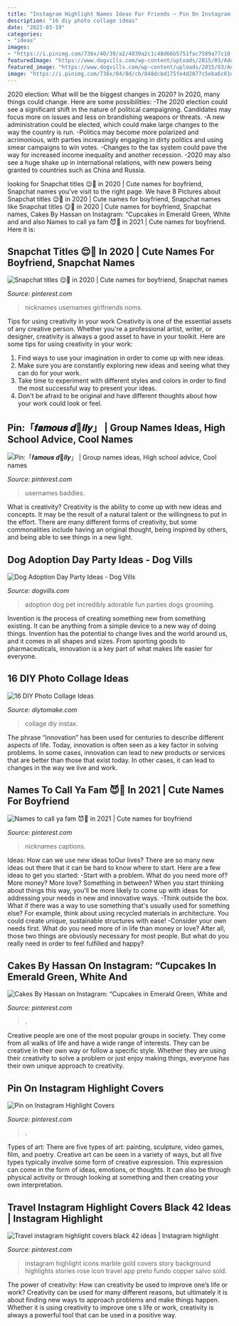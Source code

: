 ```yaml
---
title: "Instagram Highlight Names Ideas For Friends ~ Pin On Instagram Highlight Covers"
description: "16 diy photo collage ideas"
date: "2023-03-19"
categories:
- "ideas"
images:
- "https://i.pinimg.com/736x/40/39/a2/4039a2c1c48d66b5751fac7589a77c10.jpg"
featuredImage: "https://www.dogvills.com/wp-content/uploads/2015/03/Adoption-Day-Party-Ideas.jpg"
featured_image: "https://www.dogvills.com/wp-content/uploads/2015/03/Adoption-Day-Party-Ideas.jpg"
image: "https://i.pinimg.com/736x/84/8d/cb/848dcbd175fe4d2077c5eba6c61d8907.jpg"
---
```



2020 election: What will be the biggest changes in 2020?
In 2020, many things could change. Here are some possibilities:
-The 2020 election could see a significant shift in the nature of political campaigning. Candidates may focus more on issues and less on brandishing weapons or threats. 
-A new administration could be elected, which could make large changes to the way the country is run. 
-Politics may become more polarized and acrimonious, with parties increasingly engaging in dirty politics and using smear campaigns to win votes. 
-Changes to the tax system could pave the way for increased income inequality and another recession. 
-2020 may also see a huge shake up in international relations, with new powers being granted to countries such as China and Russia.

	

		
looking for Snapchat titles 😌🤍 in 2020 | Cute names for boyfriend, Snapchat names you've visit to the right page. We have 8 Pictures about Snapchat titles 😌🤍 in 2020 | Cute names for boyfriend, Snapchat names like Snapchat titles 😌🤍 in 2020 | Cute names for boyfriend, Snapchat names, Cakes By Hassan on Instagram: “Cupcakes in Emerald Green, White and and also Names to call ya fam 😈🤪 in 2021 | Cute names for boyfriend. Here it is:
		
    
## Snapchat Titles 😌🤍 In 2020 | Cute Names For Boyfriend, Snapchat Names

<img loading=lazy src="https://i.pinimg.com/736x/e9/42/c6/e942c6dae596b05e0e78f403f8255c87.jpg" onerror="this.onerror=null;this.src='https://tse4.mm.bing.net/th?id=OIP.4HGMrtKg0lyivEDlnH9TkQHaOs&amp;pid=15.1';" alt="Snapchat titles 😌🤍 in 2020 | Cute names for boyfriend, Snapchat names">

_Source: pinterest.com_

>nicknames usernames girlfriends noms. 

	

Tips for using creativity in your work
Creativity is one of the essential assets of any creative person. Whether you're a professional artist, writer, or designer, creativity is always a good asset to have in your toolkit. Here are some tips for using creativity in your work:
1. Find ways to use your imagination in order to come up with new ideas.
2. Make sure you are constantly exploring new ideas and seeing what they can do for your work.
3. Take time to experiment with different styles and colors in order to find the most successful way to present your ideas.
4. Don't be afraid to be original and have different thoughts about how your work could look or feel.

    
## Pin:「𝒇𝒂𝒎𝒐𝒖𝒔 𝒅🍪𝒍𝒍𝒚」 | Group Names Ideas, High School Advice, Cool Names

<img loading=lazy src="https://i.pinimg.com/736x/52/87/cd/5287cd6809251b9f89a95c737b1606bd.jpg" onerror="this.onerror=null;this.src='https://tse1.mm.bing.net/th?id=OIP.C-Ro4hElzNd4tjLbs0mxegHaHa&amp;pid=15.1';" alt="Pin:「𝒇𝒂𝒎𝒐𝒖𝒔 𝒅🍪𝒍𝒍𝒚」 | Group names ideas, High school advice, Cool names">

_Source: pinterest.com_

>usernames baddies. 

	

What is creativity?
Creativity is the ability to come up with new ideas and concepts. It may be the result of a natural talent or the willingness to put in the effort. There are many different forms of creativity, but some commonalities include having an original thought, being inspired by others, and being able to see things in a new light.

    
## Dog Adoption Day Party Ideas - Dog Vills

<img loading=lazy src="https://www.dogvills.com/wp-content/uploads/2015/03/Adoption-Day-Party-Ideas.jpg" onerror="this.onerror=null;this.src='https://tse4.mm.bing.net/th?id=OIP.CSli0lynHQukLDijgS5_AwHaKl&amp;pid=15.1';" alt="Dog Adoption Day Party Ideas - Dog Vills">

_Source: dogvills.com_

>adoption dog pet incredibly adorable fun parties dogs grooming. 

	

Invention is the process of creating something new from something existing. It can be anything from a simple device to a new way of doing things. Invention has the potential to change lives and the world around us, and it comes in all shapes and sizes. From sporting goods to pharmaceuticals, innovation is a key part of what makes life easier for everyone.

    
## 16 DIY Photo Collage Ideas

<img loading=lazy src="https://www.diytomake.com/wp-content/uploads/2015/10/DIY-Photo-Collage-Instax-Wall.jpg" onerror="this.onerror=null;this.src='https://tse3.mm.bing.net/th?id=OIP.o9Lp4PELRJx9TBYauYXAlwHaLH&amp;pid=15.1';" alt="16 DIY Photo Collage Ideas">

_Source: diytomake.com_

>collage diy instax. 

	

The phrase “innovation” has been used for centuries to describe different aspects of life. Today, innovation is often seen as a key factor in solving problems. In some cases, innovation can lead to new products or services that are better than those that exist today. In other cases, it can lead to changes in the way we live and work.

    
## Names To Call Ya Fam 😈🤪 In 2021 | Cute Names For Boyfriend

<img loading=lazy src="https://i.pinimg.com/736x/16/6c/e5/166ce56d662ea7e359b6f559fe51d571.jpg" onerror="this.onerror=null;this.src='https://tse4.mm.bing.net/th?id=OIP.riPJGoORSNsjpYWjEIwZBQHaMM&amp;pid=15.1';" alt="Names to call ya fam 😈🤪 in 2021 | Cute names for boyfriend">

_Source: pinterest.com_

>nicknames captions. 

	

Ideas: How can we use new ideas toOur lives?
There are so many new ideas out there that it can be hard to know where to start. Here are a few ideas to get you started: 
-Start with a problem. What do you need more of? More money? More love? Something in between? When you start thinking about things this way, you'll be more likely to come up with ideas for addressing your needs in new and innovative ways. 
-Think outside the box. What if there was a way to use something that's usually used for something else? For example, think about using recycled materials in architecture. You could create unique, sustainable structures with ease! 
-Consider your own needs first. What do you need more of in life than money or love? After all, those two things are obviously necessary for most people. But what do you really need in order to feel fulfilled and happy?

    
## Cakes By Hassan On Instagram: “Cupcakes In Emerald Green, White And

<img loading=lazy src="https://i.pinimg.com/736x/40/39/a2/4039a2c1c48d66b5751fac7589a77c10.jpg" onerror="this.onerror=null;this.src='https://tse4.mm.bing.net/th?id=OIP.NlaBM-nOwclh2yvqU-5LFQHaJQ&amp;pid=15.1';" alt="Cakes By Hassan on Instagram: “Cupcakes in Emerald Green, White and">

_Source: pinterest.com_

>. 

	

Creative people are one of the most popular groups in society. They come from all walks of life and have a wide range of interests. They can be creative in their own way or follow a specific style. Whether they are using their creativity to solve a problem or just enjoy making things, everyone has their own unique approach to creativity.

    
## Pin On Instagram Highlight Covers

<img loading=lazy src="https://i.pinimg.com/736x/84/8d/cb/848dcbd175fe4d2077c5eba6c61d8907.jpg" onerror="this.onerror=null;this.src='https://tse1.mm.bing.net/th?id=OIP.wtyFD9EgpUZ-ye4RQ8f2NQHaNK&amp;pid=15.1';" alt="Pin on Instagram Highlight Covers">

_Source: pinterest.com_

>. 

	

Types of art: There are five types of art: painting, sculpture, video games, film, and poetry.
Creative art can be seen in a variety of ways, but all five types typically involve some form of creative expression. This expression can come in the form of ideas, emotions, or thoughts. It can also be through physical activity or through looking at something and then creating your own interpretation.

    
## Travel Instagram Highlight Covers Black 42 Ideas | Instagram Highlight

<img loading=lazy src="https://i.pinimg.com/736x/5e/d7/95/5ed79525cb7904399f07c0be61f79977.jpg" onerror="this.onerror=null;this.src='https://tse4.mm.bing.net/th?id=OIP.YIKUvOSJ8PjSwaG8RC6e0QAAAA&amp;pid=15.1';" alt="Travel instagram highlight covers black 42 ideas | Instagram highlight">

_Source: pinterest.com_

>instagram highlight icons marble gold covers story background highlights stories rose icon travel app preto fundo copper salvo sold. 

	

The power of creativity: How can creativity be used to improve one’s life or work?
Creativity can be used for many different reasons, but ultimately it is about finding new ways to approach problems and make things happen. Whether it is using creativity to improve one s life or work, creativity is always a powerful tool that can be used in a positive way.

